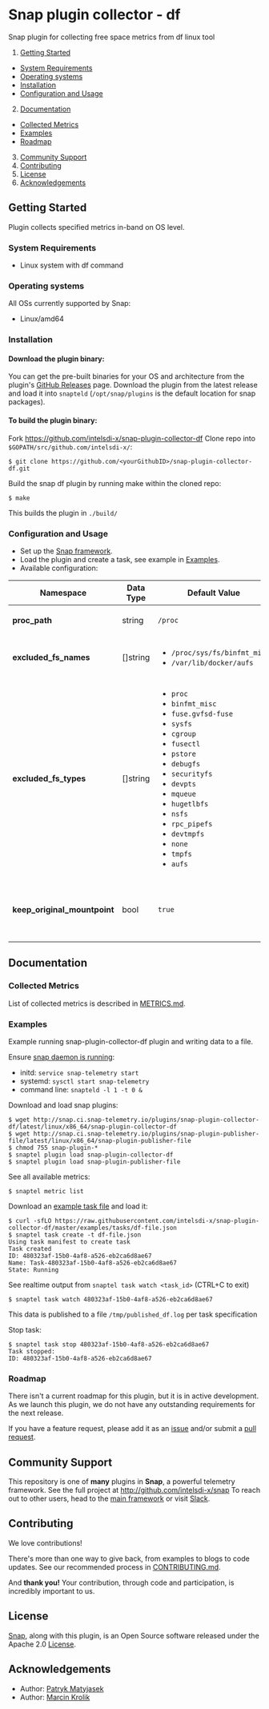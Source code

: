 # Snap plugin collector - df

Snap plugin for collecting free space metrics from df linux tool

1. [Getting Started](#getting-started)
  * [System Requirements](#system-requirements)
  * [Operating systems](#operating-systems)
  * [Installation](#installation)
  * [Configuration and Usage](#configuration-and-usage)
2. [Documentation](#documentation)
  * [Collected Metrics](#collected-metrics)
  * [Examples](#examples)
  * [Roadmap](#roadmap)
3. [Community Support](#community-support)
4. [Contributing](#contributing)
5. [License](#license)
6. [Acknowledgements](#acknowledgements)

## Getting Started

 Plugin collects specified metrics in-band on OS level.

### System Requirements

* Linux system with df command

### Operating systems
All OSs currently supported by Snap:
* Linux/amd64

### Installation
#### Download the plugin binary:

You can get the pre-built binaries for your OS and architecture from the plugin's [GitHub Releases](https://github.com/intelsdi-x/snap-plugin-collector-df/releases) page. Download the plugin from the latest release and load it into `snapteld` (`/opt/snap/plugins` is the default location for snap packages).

#### To build the plugin binary:

Fork https://github.com/intelsdi-x/snap-plugin-collector-df
Clone repo into `$GOPATH/src/github.com/intelsdi-x/`:

```
$ git clone https://github.com/<yourGithubID>/snap-plugin-collector-df.git
```

Build the snap df plugin by running make within the cloned repo:
```
$ make
```
This builds the plugin in `./build/`

### Configuration and Usage

* Set up the [Snap framework](https://github.com/intelsdi-x/snap#getting-started).
* Load the plugin and create a task, see example in [Examples](#examples).
* Available configuration:

| Namespace                    | Data Type | Default Value | Description |
|-----------------------------|----------|-------------------------|------|
| **proc_path**                | string    | `/proc` | Path to `/proc` filesystem |
| **excluded_fs_names**        | []string  | <ul><li>`/proc/sys/fs/binfmt_misc`</li><li>`/var/lib/docker/aufs`</li></ul> | List of excluded mount points |
| **excluded_fs_types**        | []string  | <ul><li>`proc`</li><li>`binfmt_misc`</li><li>`fuse.gvfsd-fuse`</li><li>`sysfs`</li><li>`cgroup`</li><li>`fusectl`</li><li>`pstore`</li><li>`debugfs`</li><li>`securityfs`</li><li>`devpts`</li><li>`mqueue`</li><li>`hugetlbfs`</li><li>`nsfs`</li><li>`rpc_pipefs`</li><li>`devtmpfs`</li><li>`none`</li><li>`tmpfs`</li><li>`aufs`</li></ul> | List of excluded filesystem types |
| **keep_original_mountpoint** | bool      | `true` | Whether original mount point names should be retained |

## Documentation

### Collected Metrics

List of collected metrics is described in [METRICS.md](METRICS.md).


### Examples

Example running snap-plugin-collector-df plugin and writing data to a file.

Ensure [snap daemon is running](https://github.com/intelsdi-x/snap#running-snap):
* initd: `service snap-telemetry start`
* systemd: `sysctl start snap-telemetry`
* command line: `snapteld -l 1 -t 0 &`

Download and load snap plugins:
```
$ wget http://snap.ci.snap-telemetry.io/plugins/snap-plugin-collector-df/latest/linux/x86_64/snap-plugin-collector-df
$ wget http://snap.ci.snap-telemetry.io/plugins/snap-plugin-publisher-file/latest/linux/x86_64/snap-plugin-publisher-file
$ chmod 755 snap-plugin-*
$ snaptel plugin load snap-plugin-collector-df
$ snaptel plugin load snap-plugin-publisher-file
```

See all available metrics:
```
$ snaptel metric list
```

Download an [example task file](examples/tasks/df-file.json) and load it:
```
$ curl -sfLO https://raw.githubusercontent.com/intelsdi-x/snap-plugin-collector-df/master/examples/tasks/df-file.json
$ snaptel task create -t df-file.json
Using task manifest to create task
Task created
ID: 480323af-15b0-4af8-a526-eb2ca6d8ae67
Name: Task-480323af-15b0-4af8-a526-eb2ca6d8ae67
State: Running
```

See realtime output from `snaptel task watch <task_id>` (CTRL+C to exit)
```
$ snaptel task watch 480323af-15b0-4af8-a526-eb2ca6d8ae67
```

This data is published to a file `/tmp/published_df.log` per task specification

Stop task:
```
$ snaptel task stop 480323af-15b0-4af8-a526-eb2ca6d8ae67
Task stopped:
ID: 480323af-15b0-4af8-a526-eb2ca6d8ae67
```

### Roadmap
There isn't a current roadmap for this plugin, but it is in active development. As we launch this plugin, we do not have any outstanding requirements for the next release.

If you have a feature request, please add it as an [issue](https://github.com/intelsdi-x/snap-plugin-collector-df/issues) and/or submit a [pull request](https://github.com/intelsdi-x/snap-plugin-collector-df/pulls).

## Community Support
This repository is one of **many** plugins in **Snap**, a powerful telemetry framework. See the full project at http://github.com/intelsdi-x/snap To reach out to other users, head to the [main framework](https://github.com/intelsdi-x/snap#community-support) or visit [Slack](http://slack.snap-telemetry.io).

## Contributing
We love contributions!

There's more than one way to give back, from examples to blogs to code updates. See our recommended process in [CONTRIBUTING.md](CONTRIBUTING.md).

And **thank you!** Your contribution, through code and participation, is incredibly important to us.

## License
[Snap](http://github.com/intelsdi-x/snap), along with this plugin, is an Open Source software released under the Apache 2.0 [License](LICENSE).

## Acknowledgements

* Author: [Patryk Matyjasek](https://github.com/PatrykMatyjasek)
* Author: [Marcin Krolik](https://github.com/marcin-krolik)
